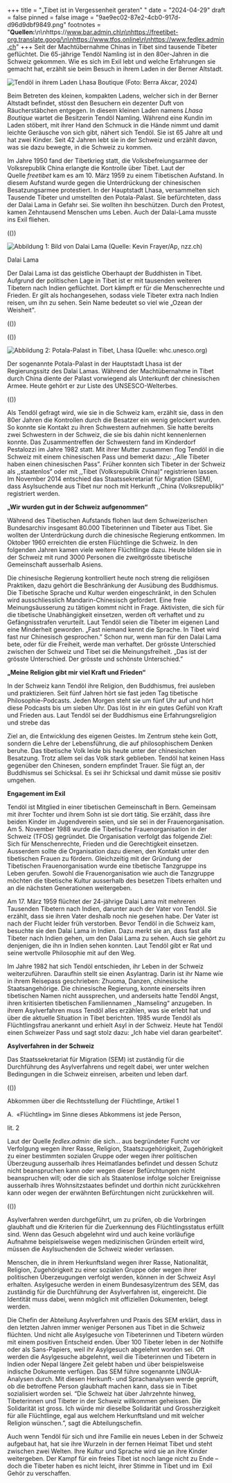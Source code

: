 +++
title = "„Tibet ist in Vergessenheit geraten\" "
date = "2024-04-29"
draft = false
pinned = false
image = "9ae9ec02-87e2-4cb0-917d-d96d9dbf9849.png"
footnotes = "**Quellen:**\n\nhttps://www.bar.admin.ch\n\nhttps://freetibet-org.translate.goog/\n\nhttps://www.tfos.online\n\nhttps://www.fedlex.admin.ch"
+++
Seit der Machtübernahme Chinas in Tibet sind tausende Tibeter geflüchtet. Die 65-jährige Tendöl Namling ist in den 80er-Jahren in die Schweiz gekommen. Wie es sich im Exil lebt und welche Erfahrungen sie gemacht hat, erzählt sie beim Besuch in ihrem Laden in der Berner Altstadt.

![Tendöl in ihrem Laden Lhasa Boutique (Foto: Berra Akcar, 2024)](924278ab-ab98-4e37-b13a-ab926bd3e705.jpeg)

Beim Betreten des kleinen, kompakten Ladens, welcher sich in der Berner Altstadt befindet, stösst den Besuchern ein dezenter Duft von Räucherstäbchen entgegen. In diesem kleinen Laden namens *Lhasa Boutique* wartet die Besitzerin Tendöl Namling. Während eine Kundin im Laden stöbert, mit ihrer Hand den Schmuck in die Hände nimmt und damit leichte Geräusche von sich gibt, nähert sich Tendöl. Sie ist 65 Jahre alt und hat zwei Kinder. Seit 42 Jahren lebt sie in der Schweiz und erzählt davon, was sie dazu bewegte, in die Schweiz zu kommen.

Im Jahre 1950 fand der Tibetkrieg statt, die Volksbefreiungsarmee der Volksrepublik China erlangte die Kontrolle über Tibet. Laut der Quelle *freetibet* kam es am 10. März 1959 zu einem Tibetischen Aufstand. In diesem Aufstand wurde gegen die Unterdrückung der chinesischen Besatzungsarmee protestiert. In der Hauptstadt Lhasa, versammelten sich Tausende Tibeter und umstellten den Potala-Palast. Sie befürchteten, dass der Dalai Lama in Gefahr sei. Sie wollten ihn beschützen. Durch den Protest, kamen Zehntausend Menschen ums Leben. Auch der Dalai-Lama musste ins Exil fliehen.

((<box>))

![Abbildung 1: Bild von Dalai Lama (Quelle: Kevin Frayer/Ap, nzz.ch)](56550e89-6ca2-4a85-aca2-8e39eae8e72f_4_5005_c.jpeg)

Dalai Lama

Der Dalai Lama ist das geistliche Oberhaupt der Buddhisten in Tibet. Aufgrund der politischen Lage in Tibet ist er mit tausenden weiteren Tibetern nach Indien geflüchtet. Dort kämpft er für die Menschenrechte und Frieden. Er gilt als hochangesehen, sodass viele Tibeter extra nach Indien reisen, um ihn zu sehen. Sein Name bedeutet so viel wie „Ozean der Weisheit".

((</box>))



((<box>))

![Abbildung 2: Potala-Palast in Tibet, Lhasa (Quelle: whc.unesco.org)](aa0232f6-52d3-40ba-a17b-d1bebc41d81e.jpeg)

Der sogenannte Potala-Palast in der Hauptstadt Lhasa ist der Regierungssitz des Dalai Lamas. Während der Machtübernahme in Tibet durch China diente der Palast vorwiegend als Unterkunft der chinesischen Armee. Heute gehört er zur Liste des UNSESCO-Welterbes.

((</box>))



Als Tendöl gefragt wird, wie sie in die Schweiz kam, erzählt sie, dass in den 80er Jahren die Kontrollen durch die Besatzer ein wenig gelockert wurden. So konnte sie Kontakt zu ihren Schwestern aufnehmen. Sie hatte bereits zwei Schwestern in der Schweiz, die sie bis dahin nicht kennenlernen konnte. Das Zusammentreffen der Schwestern fand im Kinderdorf Pestalozzi im Jahre 1982 statt. Mit ihrer Mutter zusammen flog Tendöl in die Schweiz mit einem chinesischen Pass und bemerkt dazu: ,,Alle Tibeter haben einen chinesischen Pass”. Früher konnten sich Tibeter in der Schweiz als ,,staatenlos“ oder mit ,,Tibet (Volksrepublik China)“ registrieren lassen. Im November 2014 entschied das Staatssekretariat für Migration (SEM), dass Asylsuchende aus Tibet nur noch mit Herkunft ,,China (Volksrepublik)“ registriert werden. 

**„Wir wurden gut in der Schweiz aufgenommen“**

Während des Tibetischen Aufstands flohen laut dem Schweizerischen Bundesarchiv insgesamt 80.000 Tibeterinnen und Tibeter aus Tibet. Sie wollten der Unterdrückung durch die chinesische Regierung entkommen. Im Oktober 1960 erreichten die ersten Flüchtlinge die Schweiz. In den folgenden Jahren kamen viele weitere Flüchtlinge dazu. Heute bilden sie in der Schweiz mit rund 3000 Personen die zweitgrösste tibetische Gemeinschaft ausserhalb Asiens.

Die chinesische Regierung kontrolliert heute noch streng die religiösen Praktiken, dazu gehört die Beschränkung der Ausübung des Buddhismus. Die Tibetische Sprache und Kultur werden eingeschränkt, in den Schulen wird ausschliesslich Mandarin-Chinesisch gefördert. Eine freie Meinungsäusserung zu tätigen kommt nicht in Frage. Aktivisten, die sich für die tibetische Unabhängigkeit einsetzen, werden oft verhaftet und zu Gefängnisstrafen verurteilt. Laut Tendöl seien die Tibeter im eigenen Land eine Minderheit geworden. „Fast niemand kennt die Sprache. In Tibet wird fast nur Chinesisch gesprochen.” Schon nur, wenn man für den Dalai Lama bete, oder für die Freiheit, werde man verhaftet. Der grösste Unterschied zwischen der Schweiz und Tibet sei die Meinungsfreiheit. „Das ist der grösste Unterschied. Der grösste und schönste Unterschied.”

**„Meine Religion gibt mir viel Kraft und Frieden“**

In der Schweiz kann Tendöl ihre Religion, den Buddhismus, frei ausleben und praktizieren. Seit fünf Jahren hört sie fast jeden Tag tibetische Philosophie-Podcasts. Jeden Morgen steht sie um fünf Uhr auf und hört diese Podcasts bis um sieben Uhr. Das löst in ihr ein gutes Gefühl von Kraft und Frieden aus. Laut Tendöl sei der Buddhismus eine Erfahrungsreligion und strebe das 

Ziel an, die Entwicklung des eigenen Geistes. Im Zentrum stehe kein Gott, sondern die Lehre der Lebensführung, die auf philosophischem Denken beruhe. Das tibetische Volk leide bis heute unter der chinesischen Besatzung. Trotz allem sei das Volk stark geblieben. Tendöl hat keinen Hass gegenüber den Chinesen, sondern empfindet Trauer. Sie fügt an, der Buddhismus sei Schicksal. Es sei ihr Schicksal und damit müsse sie positiv umgehen.

**Engagement im Exil**

Tendöl ist Mitglied in einer tibetischen Gemeinschaft in Bern. Gemeinsam mit ihrer Tochter und ihrem Sohn ist sie dort tätig. Sie erzählt, dass ihre beiden Kinder im Jugendverein seien, und sie sei in der Frauenorganisation. Am 5. November 1988 wurde die Tibetische Frauenorganisation in der Schweiz (TFOS) gegründet. Die Organisation verfolgt das folgende Ziel: Sich für Menschenrechte, Frieden und die Gerechtigkeit einsetzen. Ausserdem sollte die Organisation dazu dienen, den Kontakt unter den tibetischen Frauen zu fördern. Gleichzeitig mit der Gründung der Tibetischen Frauenorganisation wurde eine tibetische Tanzgruppe ins Leben gerufen. Sowohl die Frauenorganisation wie auch die Tanzgruppe möchten die tibetische Kultur ausserhalb des besetzen Tibets erhalten und an die nächsten Generationen weitergeben.

Am 17. März 1959 flüchtet der 24-jährige Dalai Lama mit mehreren Tausenden Tibetern nach Indien, darunter auch der Vater von Tendöl. Sie erzählt, dass sie ihren Vater deshalb noch nie gesehen habe. Der Vater ist nach der Flucht leider früh verstorben. Bevor Tendöl in die Schweiz kam, besuchte sie den Dalai Lama in Indien. Dazu merkt sie an, dass fast alle Tibeter nach Indien gehen, um den Dalai Lama zu sehen. Auch sie gehört zu denjenigen, die ihn in Indien sehen konnten. Laut Tendöl gibt er Rat und seine wertvolle Philosophie mit auf den Weg.

Im Jahre 1982 hat sich Tendöl entschieden, ihr Leben in der Schweiz weiterzuführen. Daraufhin stellt sie einen Asylantrag. Darin ist ihr Name wie in ihrem Reisepass geschrieben: Zhuoma, Danzen, chinesische Staatsangehörige. Die chinesische Regierung, konnte einerseits ihren tibetischen Namen nicht aussprechen, und anderseits hatte Tendöl Angst, ihren kritisierten tibetischen Familiennamen ,,Namseling“ anzugeben. In ihrem Asylverfahren muss Tendöl alles erzählen, was sie erlebt hat und über die aktuelle Situation in Tibet berichten. 1985 wurde Tendöl als Flüchtlingsfrau anerkannt und erhielt Asyl in der Schweiz. Heute hat Tendöl einen Schweizer Pass und sagt stolz dazu: „Ich habe viel daran gearbeitet“.

**Asylverfahren in der Schweiz**

Das Staatssekretariat für Migration (SEM) ist zuständig für die Durchführung des Asylverfahrens und regelt dabei, wer unter welchen Bedingungen in die Schweiz einreisen, arbeiten und leben darf.



((<box>))

Abkommen über die Rechtsstellung der Flüchtlinge, Artikel 1

A.  «Flüchtling» im Sinne dieses Abkommens ist jede Person,

lit. 2 

Laut der Quelle *fedlex.admin:* die sich... aus begründeter Furcht vor Verfolgung wegen ihrer Rasse, Religion, Staatszugehörigkeit, Zugehörigkeit zu einer bestimmten sozialen Gruppe oder wegen ihrer politischen Überzeugung ausserhalb ihres Heimatlandes befindet und dessen Schutz nicht beanspruchen kann oder wegen dieser Befürchtungen nicht beanspruchen will; oder die sich als Staatenlose infolge solcher Ereignisse ausserhalb ihres Wohnsitzstaates befindet und dorthin nicht zurückkehren kann oder wegen der erwähnten Befürchtungen nicht zurückkehren will.

((</box>))



Asylverfahren werden durchgeführt, um zu prüfen, ob die Vorbringen glaubhaft und die Kriterien für die Zuerkennung des Flüchtlingsstatus erfüllt sind. Wenn das Gesuch abgelehnt wird und auch keine vorläufige Aufnahme beispielsweise wegen medizinischen Gründen erteilt wird, müssen die Asylsuchenden die Schweiz wieder verlassen.

Menschen, die in ihrem Herkunftsland wegen ihrer Rasse, Nationalität, Religion, Zugehörigkeit zu einer sozialen Gruppe oder wegen ihrer politischen Überzeugungen verfolgt werden, können in der Schweiz Asyl erhalten. Asylgesuche werden in einem Bundesasylzentrum des SEM, das zuständig für die Durchführung der Asylverfahren ist, eingereicht. Die Identität muss dabei, wenn möglich mit offiziellen Dokumenten, belegt werden. 

Die Chefin der Abteilung Asylverfahren und Praxis des SEM erklärt, dass in den letzten Jahren immer weniger Personen aus Tibet in die Schweiz flüchten. Und nicht alle Asylgesuche von Tibeterinnen und Tibetern würden mit einem positiven Entscheid enden. Über 100 Tibeter leben in der Nothilfe oder als Sans-Papiers, weil ihr Asylgesuch abgelehnt worden sei. Oft werden die Asylgesuche abgelehnt, weil die Tibeterinnen und Tibetern in Indien oder Nepal längere Zeit gelebt haben und über beispielsweise indische Dokumente verfügen. Das SEM führe sogenannte LINGUA-Analysen durch. Mit diesen Herkunft- und Sprachanalysen werde geprüft, ob die betroffene Person glaubhaft machen kann, dass sie in Tibet sozialisiert worden sei. “Die Schweiz hat über Jahrzehnte hinweg, Tibeterinnen und Tibeter in der Schweiz willkommen geheissen. Die Solidarität ist gross. Ich würde mir dieselbe Solidarität und Grossherzigkeit für alle Flüchtlinge, egal aus welchem Herkunftsland und mit welcher Religion wünschen.”, sagt die Abteilungschefin. 

Auch wenn Tendöl für sich und ihre Familie ein neues Leben in der Schweiz aufgebaut hat, hat sie ihre Wurzeln in der fernen Heimat Tibet und steht zwischen zwei Welten. Ihre Kultur und Sprache wird sie an ihre Kinder weitergeben. Der Kampf für ein freies Tibet ist noch lange nicht zu Ende – doch die Tibeter haben es nicht leicht, ihrer Stimme in Tibet und im  Exil Gehör zu verschaffen.